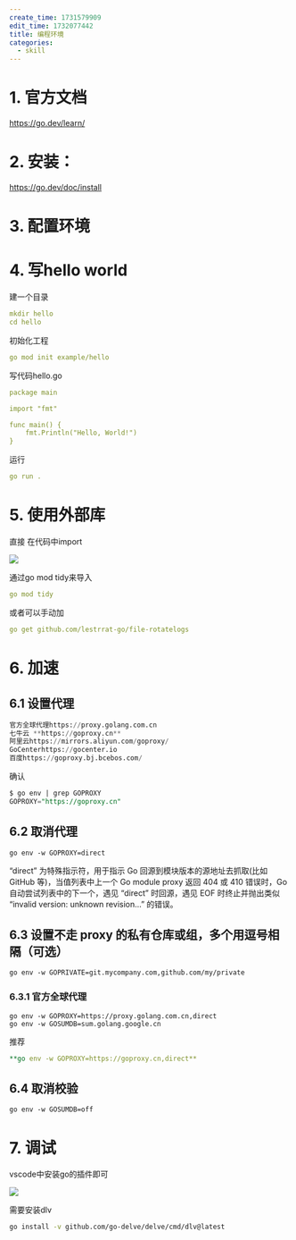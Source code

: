 ```yaml
---
create_time: 1731579909
edit_time: 1732077442
title: 编程环境
categories:
  - skill
---
```



# 1. 官方文档

https://go.dev/learn/

# 2. 安装：

https://go.dev/doc/install

# 3. 配置环境

 

# 4. 写hello world

建一个目录

```yaml
mkdir hello
cd hello
```

初始化工程

```yaml
go mod init example/hello
```

写代码hello.go

```yaml
package main

import "fmt"

func main() {
    fmt.Println("Hello, World!")
}
```

运行

```yaml
go run .
```

# 5. 使用外部库

直接 在代码中import

<img src="/assets/HbsZb6glZoZIbkxsmAucUgjMn6f.png" src-width="259" class="markdown-img m-auto" src-height="68" align="center"/>

通过go mod tidy来导入

```yaml
go mod tidy
```

或者可以手动加

```yaml
go get github.com/lestrrat-go/file-rotatelogs
```

# 6. 加速

## 6.1 设置代理

 

```sql
官方全球代理https://proxy.golang.com.cn
七牛云 **https://goproxy.cn**
阿里云https://mirrors.aliyun.com/goproxy/
GoCenterhttps://gocenter.io
百度https://goproxy.bj.bcebos.com/
```

确认

```sql
$ go env | grep GOPROXY
GOPROXY="https://goproxy.cn"
```

## 6.2 取消代理

```text
go env -w GOPROXY=direct
```

“direct” 为特殊指示符，用于指示 Go 回源到模块版本的源地址去抓取(比如 GitHub 等)，当值列表中上一个 Go module proxy 返回 404 或 410 错误时，Go 自动尝试列表中的下一个，遇见 “direct” 时回源，遇见 EOF 时终止并抛出类似 “invalid version: unknown revision…” 的错误。

## 6.3 设置不走 proxy 的私有仓库或组，多个用逗号相隔（可选）

```text
go env -w GOPRIVATE=git.mycompany.com,github.com/my/private
```

### 6.3.1 官方全球代理

```text
go env -w GOPROXY=https://proxy.golang.com.cn,direct
go env -w GOSUMDB=sum.golang.google.cn
```

推荐

```yaml
**go env -w GOPROXY=https://goproxy.cn,direct**
```

## 6.4 取消校验

```text
go env -w GOSUMDB=off
```

# 7. 调试

vscode中安装go的插件即可

<img src="/assets/A8qkbSn1CoEtwQxGk4IcNlV4nDc.png" src-width="987" class="markdown-img m-auto" src-height="221" align="center"/>

需要安装dlv

```bash
go install -v github.com/go-delve/delve/cmd/dlv@latest
```

